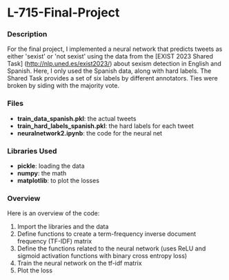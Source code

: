 # L-715-Final-Project


### Description
For the final project, I implemented a neural network that predicts tweets as either 'sexist' or 'not sexist' using the data from the [EXIST 2023 Shared Task] (http://nlp.uned.es/exist2023/) about sexism detection in English and Spanish. Here, I only used the Spanish data, along with hard labels. The Shared Task provides a set of six labels by different annotators. Ties were broken by siding with the majority vote.

### Files
- **train_data_spanish.pkl**: the actual tweets
- **train_hard_labels_spanish.pkl**: the hard labels for each tweet
- **neuralnetwork2.ipynb**: the code for the neural net

### Libraries Used
- **pickle**: loading the data
- **numpy**: the math
- **matplotlib**: to plot the losses

### Overview
Here is an overview of the code:
1. Import the libraries and the data
2. Define functions to create a term-frequency inverse document frequency (TF-IDF) matrix
3.  Define the functions related to the neural network (uses ReLU and sigmoid activation functions with binary cross entropy loss)
4.   Train the neural network on the tf-idf matrix
5.    Plot the loss




